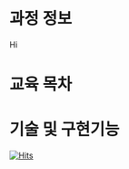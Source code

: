 과정 정보
=============
Hi

교육 목차
=============


기술 및 구현기능
=============


[![Hits](https://hits.sh/p-ej.gitbook.io/devroad-backend/megatera-backend/introduction.svg)](https://hits.sh/p-ej.gitbook.io/devroad-backend/megatera-backend/introduction/)